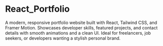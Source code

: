 # React_Portfolio
A modern, responsive portfolio website built with React, Tailwind CSS, and Framer Motion. Showcases developer skills, featured projects, and contact details with smooth animations and a clean UI. Ideal for freelancers, job seekers, or developers wanting a stylish personal brand.
